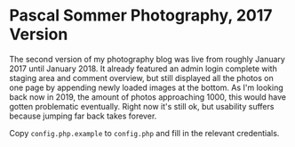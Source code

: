 # Pascal Sommer Photography, 2017 Version

The second version of my photography blog was live from roughly January 2017 until January 2018. It already featured an admin login complete with staging area and comment overview, but still displayed all the photos on one page by appending newly loaded images at the bottom. As I'm looking back now in 2019, the amount of photos approaching 1000, this would have gotten problematic eventually. Right now it's still ok, but usability suffers because jumping far back takes forever.

Copy `config.php.example` to `config.php` and fill in the relevant credentials.

